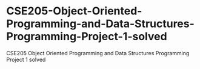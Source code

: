 # CSE205-Object-Oriented-Programming-and-Data-Structures-Programming-Project-1-solved
CSE205 Object Oriented Programming and Data Structures Programming Project 1 solved
